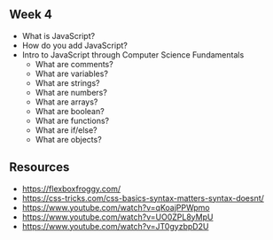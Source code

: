 ## Week 4

- What is JavaScript?
- How do you add JavaScript?
- Intro to JavaScript through Computer Science Fundamentals
  - What are comments?
  - What are variables?
  - What are strings?
  - What are numbers?
  - What are arrays?
  - What are boolean?
  - What are functions?
  - What are if/else?
  - What are objects?

## Resources

- https://flexboxfroggy.com/
- https://css-tricks.com/css-basics-syntax-matters-syntax-doesnt/
- https://www.youtube.com/watch?v=qKoajPPWpmo
- https://www.youtube.com/watch?v=UO0ZPL8yMpU
- https://www.youtube.com/watch?v=JT0gyzbpD2U
